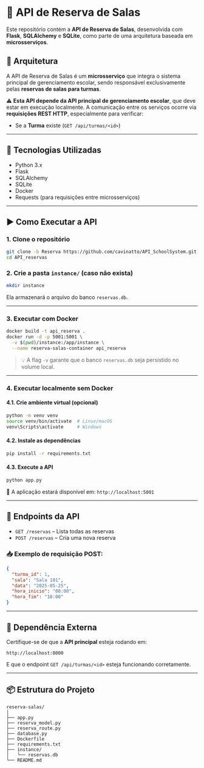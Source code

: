 # 🏫 API de Reserva de Salas

Este repositório contém a **API de Reserva de Salas**, desenvolvida com **Flask**, **SQLAlchemy** e **SQLite**, como parte de uma arquitetura baseada em **microsserviços**.

## 🧩 Arquitetura

A API de Reserva de Salas é um **microsserviço** que integra o sistema principal de gerenciamento escolar, sendo responsável exclusivamente pelas **reservas de salas para turmas**.

⚠️ **Esta API depende da API principal de gerenciamento escolar**, que deve estar em execução localmente. A comunicação entre os serviços ocorre via **requisições REST HTTP**, especialmente para verificar:

- Se a **Turma** existe (`GET /api/turmas/<id>`)

---

## 🚀 Tecnologias Utilizadas

- Python 3.x
- Flask
- SQLAlchemy
- SQLite
- Docker
- Requests (para requisições entre microsserviços)

---

## ▶️ Como Executar a API

### 1. Clone o repositório

```bash
git clone -b Reserva https://github.com/cavinatto/API_SchoolSystem.git
cd API_reservas
```

### 2. Crie a pasta `instance/` (caso não exista)

```bash
mkdir instance
```

Ela armazenará o arquivo do banco `reservas.db`.

---

### 3. Executar com Docker

```bash
docker build -t api_reserva .
docker run -d -p 5001:5001 \
  -v $(pwd)/instance:/app/instance \
  --name reserva-salas-container api_reserva
```

> 💡 A flag `-v` garante que o banco `reservas.db` seja persistido no volume local.

---

### 4. Executar localmente sem Docker

#### 4.1. Crie ambiente virtual (opcional)

```bash
python -m venv venv
source venv/bin/activate  # Linux/macOS
venv\Scripts\activate     # Windows
```

#### 4.2. Instale as dependências

```bash
pip install -r requirements.txt
```

#### 4.3. Execute a API

```bash
python app.py
```

📍 A aplicação estará disponível em: `http://localhost:5001`

---

## 📡 Endpoints da API

- `GET /reservas` – Lista todas as reservas
- `POST /reservas` – Cria uma nova reserva

### 📥 Exemplo de requisição POST:

```json
{
  "turma_id": 1,
  "sala": "Sala 101",
  "data": "2025-05-25",
  "hora_inicio": "08:00",
  "hora_fim": "10:00"
}
```

---

## 🔗 Dependência Externa

Certifique-se de que a **API principal** esteja rodando em:

```
http://localhost:8000
```

E que o endpoint `GET /api/turmas/<id>` esteja funcionando corretamente.

---

## 📦 Estrutura do Projeto

```
reserva-salas/
│
├── app.py
├── reserva_model.py
├── reserva_route.py
├── database.py
├── Dockerfile
├── requirements.txt
├── instance/
│   └── reservas.db
└── README.md
```
